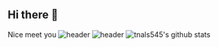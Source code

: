 ## Hi there 👋
Nice meet you
![header](https://capsule-render.vercel.app/api?type=wave&color=auto&height=300§ion=header&text=capsule%20render&fontSize=90)
![header](https://capsule-render.vercel.app/api?type=waving&color=auto&height=300§ion=header&text=Welcome!😊&fontSize=90&descSize=30&fontColor=ffffff&fontAlignY=40)
![tnals545's github stats](https://github-readme-stats.vercel.app/api?username=Kimhyungyun812&show_icons=true&theme=tokyonight)

<!--
**Kimhyungyun812/Kimhyungyun812** is a ✨ _special_ ✨ repository because its `README.md` (this file) appears on your GitHub profile.

Here are some ideas to get you started:

- 🔭 I’m currently working on ...
- 🌱 I’m currently learning ...
- 👯 I’m looking to collaborate on ...
- 🤔 I’m looking for help with ...
- 💬 Ask me about ...
- 📫 How to reach me: ...
- 😄 Pronouns: ...
- ⚡ Fun fact: ...
-->
